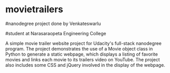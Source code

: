 # movietrailers

#nanodegree project done by Venkateswarlu

#student at Narasaraopeta Engineering College

A simple movie trailer website project for Udacity's full-stack nanodegree program. The project demonstrates the use of a Movie object class in Python to generate a static webpage, which displays a listing of favorite movies and links each movie to its trailers video on YouTube. The project also includes some CSS and jQuery involved in the display of the webpage.
